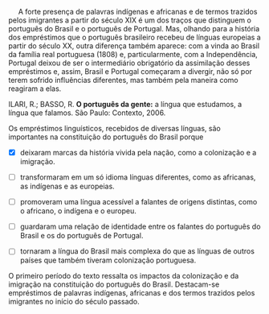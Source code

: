 

     A forte presença de palavras indígenas e africanas e de termos trazidos pelos imigrantes a partir do século XIX é um dos traços que distinguem o português do Brasil e o português de Portugal. Mas, olhando para a história dos empréstimos que o português brasileiro recebeu de línguas europeias a partir do século XX, outra diferença também aparece: com a vinda ao Brasil da família real portuguesa (1808) e, particularmente, com a Independência, Portugal deixou de ser o intermediário obrigatório da assimilação desses empréstimos e, assim, Brasil e Portugal começaram a divergir, não só por terem sofrido influências diferentes, mas também pela maneira como reagiram a elas.

ILARI, R.; BASSO, R. **O português da gente:** a língua que estudamos, a língua que falamos. São Paulo: Contexto, 2006.

Os empréstimos linguísticos, recebidos de diversas línguas, são importantes na constituição do português do Brasil porque



- [x] deixaram marcas da história vivida pela nação, como a colonização e a imigração.
- [ ] transformaram em um só idioma línguas diferentes, como as africanas, as indígenas e as europeias.
- [ ] promoveram uma língua acessível a falantes de origens distintas, como o africano, o indígena e o europeu.
- [ ] guardaram uma relação de identidade entre os falantes do português do Brasil e os do português de Portugal.
- [ ] tornaram a língua do Brasil mais complexa do que as línguas de outros países que também tiveram colonização portuguesa.


O primeiro período do texto ressalta os impactos da colonização e da imigração na constituição do português do Brasil. Destacam-se empréstimos de palavras indígenas, africanas e dos termos trazidos pelos imigrantes no início do século passado.
